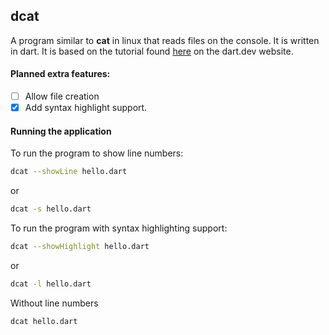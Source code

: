 ## dcat 

A program similar to **cat** in linux that reads files on the console. It is written in dart. It is based on the tutorial found [here](https://dart.dev/tutorials/server/cmdline#overview-of-the-dcat-app-code) on the dart.dev website.

#### Planned extra features:

- [ ] Allow file creation
- [X] Add syntax highlight support.

#### Running the application

To run the program to show line numbers:

```bash
dcat --showLine hello.dart
```
or
```bash
dcat -s hello.dart
```
To run the program with syntax highlighting support:

```bash
dcat --showHighlight hello.dart
```
or
```bash
dcat -l hello.dart
```

Without line numbers
```bash
dcat hello.dart
```

